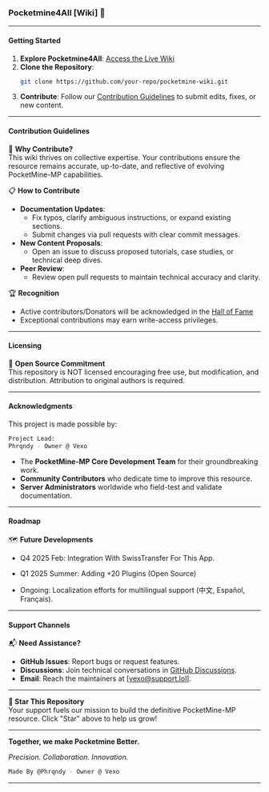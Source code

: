 


### **Pocketmine4All [Wiki]** 📘  

_ _ _ _ _ _ _ _ _ _ _ _ _ _ _ _ _ _ _ _ _ _ _ _ _ _ _ _ _ _ _ _ _ _ _ _ _ _ _ _ _ _


#### **Getting Started**  
1. **Explore Pocketmine4All**: [Access the Live Wiki](https://rogue-peony-d1f.notion.site/Pocketmine4All-1a7fffd0b36180f4998ff8eb980ebd7b)  
2. **Clone the Repository**:  
   ```bash  
   git clone https://github.com/your-repo/pocketmine-wiki.git  
   ```  
3. **Contribute**: Follow our [Contribution Guidelines](link-to-contributing.md) to submit edits, fixes, or new content.  

---

#### **Contribution Guidelines**  
🤝 **Why Contribute?**  
This wiki thrives on collective expertise. Your contributions ensure the resource remains accurate, up-to-date, and reflective of evolving PocketMine-MP capabilities.  

📋 **How to Contribute**  
- **Documentation Updates**:  
  - Fix typos, clarify ambiguous instructions, or expand existing sections.  
  - Submit changes via pull requests with clear commit messages.  
- **New Content Proposals**:  
  - Open an issue to discuss proposed tutorials, case studies, or technical deep dives.  
- **Peer Review**:  
  - Review open pull requests to maintain technical accuracy and clarity.  



🏆 **Recognition**  
- Active contributors/Donators will be acknowledged in the [Hall of Fame](https://github.com/PhrqndyDevs/Pocketmine-Wiki/blob/main/HallOfFame)
- Exceptional contributions may earn write-access privileges.  

---

#### **Licensing**  
📜 **Open Source Commitment**  
This repository is NOT licensed encouraging free use, but modification, and distribution. Attribution to original authors is required.  

---

#### **Acknowledgments**  
This project is made possible by:  
```bash
Project Lead:
Phrqndy - Owner @ Vexo
```
-  The **PocketMine-MP Core Development Team** for their groundbreaking work.  
- **Community Contributors** who dedicate time to improve this resource.  
- **Server Administrators** worldwide who field-test and validate documentation.  

---

#### **Roadmap**  
🗺️ **Future Developments**  
- Q4 2025 Feb: Integration With SwissTransfer For This App.

- Q1 2025 Summer: Adding +20 Plugins (Open Source)

- Ongoing: Localization efforts for multilingual support (中文, Español, Français).  

---

#### **Support Channels**  
📬 **Need Assistance?**  
- **GitHub Issues**: Report bugs or request features.  
- **Discussions**: Join technical conversations in [GitHub Discussions](link-to-discussions).  
- **Email**: Reach the maintainers at [vexo@support.lol].  

---

**🌟 Star This Repository**  
Your support fuels our mission to build the definitive PocketMine-MP resource. Click "Star" above to help us grow!  

---

**Together, we make Pocketmine Better.**  

*Precision. Collaboration. Innovation.*  
   ```bash
Made By @Phrqndy - Owner @ Vexo
   ```

---
